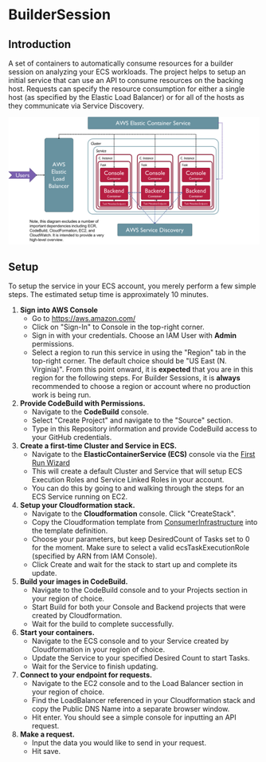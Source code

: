 # BuilderSession
## Introduction
A set of containers to automatically consume resources for a builder session on analyzing your ECS workloads. The project helps to setup an initial service that can use an API to consume resources on the backing host. Requests can specify the resource consumption for either a single host (as specified by the Elastic Load Balancer) or for all of the hosts as they communicate via Service Discovery.

![Alt text](Architecture.png "High-Level Setup of ConsumerService")

## Setup
To setup the service in your ECS account, you merely perform a few simple steps. The estimated setup time is approximately 10 minutes.

1. **Sign into AWS Console**
    * Go to https://aws.amazon.com/
    * Click on "Sign-In" to Console in the top-right corner.
    * Sign in with your credentials. Choose an IAM User with **Admin** permissions.
    * Select a region to run this service in using the "Region" tab in the top-right corner. The default choice should be "US       East (N. Virginia)". From this point onward, it is **expected** that you are in this region for the following steps.           For Builder Sessions, it is **always** recommended to choose a region or account where no production work is being
      run.
2. **Provide CodeBuild with Permissions.**
    * Navigate to the **CodeBuild** console.
    * Select "Create Project" and navigate to the "Source" section.
    * Type in this Repository information and provide CodeBuild access to your GitHub credentials.
3. **Create a first-time Cluster and Service in ECS.**
    * Navigate to the **ElasticContainerService (ECS)** console via the [First Run Wizard](https://console.aws.amazon.com/ecs/home#/firstRun)
    * This will create a default Cluster and Service that will setup ECS Execution Roles and Service Linked Roles in your           account.
    * You can do this by going to  and walking through the steps for an ECS Service running on EC2.
2. **Setup your Cloudformation stack.**
    * Navigate to the **Cloudformation** console. Click "CreateStack".
    * Copy the Cloudformation template from [ConsumerInfrastructure](https://github.com/guitar80ep/BuilderSession/blob/master/ConsumerInfrastructure/src/main/resources/CfnService.yaml) into the template definition.
    * Choose your parameters, but keep DesiredCount of Tasks set to 0 for the moment. Make sure to select a valid ecsTaskExecutionRole (specified by ARN from IAM Console).
    * Click Create and wait for the stack to start up and complete its update.
3. **Build your images in CodeBuild.**
    * Navigate to the CodeBuild console and to your Projects section in your region of choice.
    * Start Build for both your Console and Backend projects that were created by Cloudformation.
    * Wait for the build to complete successfully.
4. **Start your containers.**
    * Navigate to the ECS console and to your Service created by Cloudformation in your region of choice.
    * Update the Service to your specified Desired Count to start Tasks.
    * Wait for the Service to finish updating.
5. **Connect to your endpoint for requests.**
    * Navigate to the EC2 console and to the Load Balancer section in your region of choice.
    * Find the LoadBalancer referenced in your Cloudformation stack and copy the Public DNS Name into a separate browser window.
    * Hit enter. You should see a simple console for inputting an API request.
6. **Make a request.**
    * Input the data you would like to send in your request.
    * Hit save.
